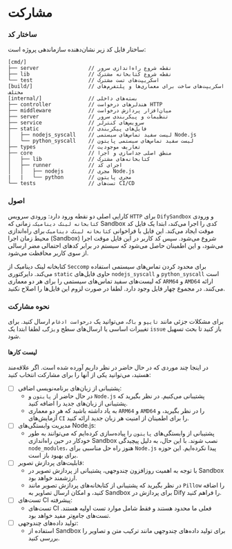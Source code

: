 # مشارکت

### ساختار کد
ساختار فایل کد زیر نشان‌دهنده سازماندهی پروژه است:
```
[cmd/]
├── server                // نقطه شروع راه‌اندازی سرور
├── lib                   // نقطه شروع کتابخانه مشترک
└── test                  // اسکریپت‌های تست مشترک
[build/]                  // اسکریپت‌های ساخت برای معماری‌ها و پلتفرم‌های مختلف
[internal/]               // بسته‌های داخلی
├── controller            // هندلرهای درخواست HTTP
├── middleware            // میان‌افزار پردازش درخواست
├── server                // تنظیمات و پیکربندی سرور
├── service               // سرویس‌های کنترلر
├── static                // فایل‌های پیکربندی
│   ├── nodejs_syscall    // لیست سفید تماس‌های سیستمی Node.js
│   └── python_syscall    // لیست سفید تماس‌های سیستمی پایتون
├── types                 // تعاریف موجودیت
├── core                  // منطق اصلی جداسازی و اجرا
│   ├── lib               // کتابخانه‌های مشترک
│   ├── runner            // اجرای کد
│   │   ├── nodejs        // مجری Node.js
|   |   └── python        // مجری پایتون
└── tests                 // تست‌های CI/CD
```

### اصول
کارایی اصلی دو نقطه ورود دارد: ورودی سرویس `HTTP` برای `DifySandbox` و ورودی `کتابخانه لینک دینامیک`. زمانی که Sandbox کدی را اجرا می‌کند، ابتدا یک فایل کد موقت ایجاد می‌کند. این فایل با فراخوانی `کتابخانه لینک دینامیک` برای راه‌اندازی محیط زمان اجرا (Sandbox) شروع می‌شود. سپس کد کاربر در این فایل موقت اجرا می‌شود، و این اطمینان حاصل می‌شود که سیستم در برابر کدهای احتمالی مضر ارسالی از سوی کاربر محافظت می‌شود.

کتابخانه لینک دینامیک از `Seccomp` برای محدود کردن تماس‌های سیستمی استفاده می‌کند. دایرکتوری `static` حاوی فایل‌های `nodejs_syscall` و `python_syscall` است که لیست‌های سفید تماس‌های سیستمی را برای هر دو معماری `ARM64` و `AMD64` ارائه می‌کنند. در مجموع چهار فایل وجود دارد. لطفا در صورت لزوم این فایل‌ها را اصلاح نکنید.

### نحوه مشارکت
برای مشکلات جزئی مانند `تایپو` و `باگ`، می‌توانید یک `درخواست ادغام` ارسال کنید. برای تغییرات اساسی یا ارسال‌های سطح `ویژگی`، لطفا ابتدا یک `issue` باز کنید تا بحث تسهیل شود.

#### لیست کارها
در اینجا چند موردی که در حال حاضر در نظر داریم آورده شده است. اگر علاقه‌مند هستید، می‌توانید یکی از آنها را برای مشارکت انتخاب کنید:
- [ ] پشتیبانی از زبان‌های برنامه‌نویسی اضافی:
    - در حال حاضر از `پایتون` و `Node.js` پشتیبانی می‌کنیم. در نظر بگیرید که پشتیبانی از زبان‌های جدید را اضافه کنید.
    - به یاد داشته باشید که هر دو معماری `ARM64` و `AMD64` را در نظر بگیرید، و آزمایش‌های `CI` را برای اطمینان از امنیت هر زبان جدید ارائه کنید.
- [ ] مدیریت وابستگی‌های Node.js:
    - پشتیبانی از وابستگی‌های `پایتون` را پیاده‌سازی کرده‌ایم که می‌توانند به طور خودکار در حین راه‌اندازی Sandbox نصب شوند. با این حال، به دلیل پیچیدگی `node_modules`، هنوز راه حل مناسبی برای `Node.js` پیدا نکرده‌ایم. این حوزه برای بهبود باز است.
- [ ] قابلیت‌های پردازش تصویر:
    - با توجه به اهمیت روزافزون چندوجهی، پشتیبانی از پردازش تصویر در Sandbox ارزشمند خواهد بود.
    - در نظر بگیرید که پشتیبانی از کتابخانه‌های پردازش تصویر مانند `Pillow` را اضافه کنید، و امکان ارسال تصاویر به Sandbox برای پردازش در Dify را فراهم کنید.
- [ ] تست‌های CI پیشرفته:
    - تست‌های CI فعلی ما محدود هستند و فقط شامل موارد تست اولیه هستند. تست‌های جامع‌تر مفید خواهد بود.
- [ ] تولید داده‌های چندوجهی:
    - استفاده از Sandbox برای تولید داده‌های چندوجهی مانند ترکیب متن و تصاویر را بررسی کنید.


